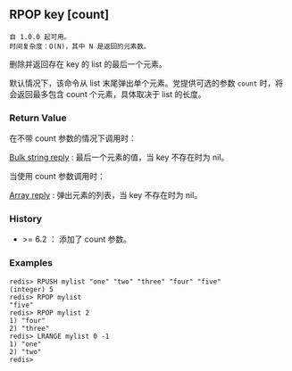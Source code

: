 ## RPOP key [count]

    自 1.0.0 起可用。
    时间复杂度：O(N)，其中 N 是返回的元素数。

删除并返回存在 key 的 list 的最后一个元素。

默认情况下，该命令从 list 末尾弹出单个元素。党提供可选的参数 `count` 时，将会返回最多包含 count 个元素，具体取决于 list 的长度。

### Return Value

在不带 count 参数的情况下调用时：

[Bulk string reply](../topics/protocol.md#resp-bulk-strings) : 最后一个元素的值，当 key 不存在时为 nil。

当使用 count 参数调用时：

[Array reply](../topics/protocol.md#resp-arrays) : 弹出元素的列表，当 key 不存在时为 nil。

### History

- &gt;= 6.2 ： 添加了 count 参数。

### Examples

```
redis> RPUSH mylist "one" "two" "three" "four" "five"
(integer) 5
redis> RPOP mylist
"five"
redis> RPOP mylist 2
1) "four"
2) "three"
redis> LRANGE mylist 0 -1
1) "one"
2) "two"
redis> 
```